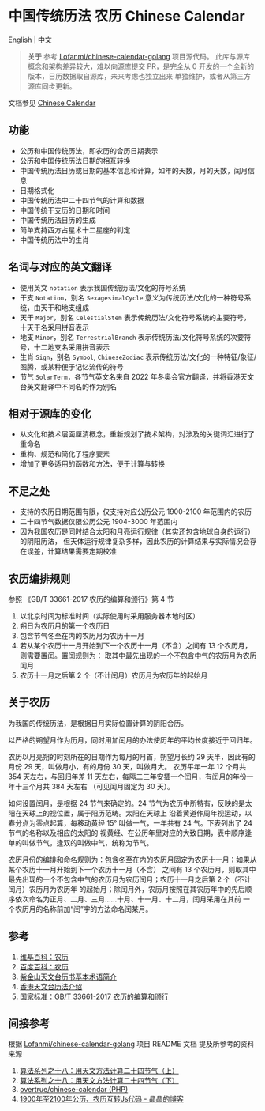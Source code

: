 
# 中国传统历法 农历 Chinese Calendar

[English](README.md) | 中文

> **关于** 参考 [Lofanmi/chinese-calendar-golang](https://github.com/Lofanmi/chinese-calendar-golang) 项目源代码。
> 此库与源库概念和架构差异较大，难以向源库提交 PR，是完全从 0 开发的一个全新的版本，日历数据取自源库，未来考虑也独立出来
> 单独维护，或者从第三方源库同步更新。

文档参见 [Chinese Calendar](https://pkg.go.dev/github.com/keepitlight/ChineseCalendarGo)

## 功能

- 公历和中国传统历法，即农历的合历日期表示
- 公历和中国传统历法日期的相互转换
- 中国传统历法日历或日期的基本信息和计算，如年的天数，月的天数，闰月信息
- 日期格式化
- 中国传统历法中二十四节气的计算和数据
- 中国传统干支历的日期和时间
- 中国传统历法日历的生成
- 简单支持西方占星术十二星座的判定
- 中国传统历法中的生肖

## 名词与对应的英文翻译

- 使用英文 `notation` 表示我国传统历法/文化的符号系统
- 干支 `Notation`，别名 `SexagesimalCycle` 意义为传统历法/文化的一种符号系统，由天干和地支组成
- 天干 `Major`，别名 `CelestialStem` 表示传统历法/文化符号系统的主要符号，十天干名采用拼音表示
- 地支 `Minor`，别名 `TerrestrialBranch` 表示传统历法/文化符号系统的次要符号，十二地支名采用拼音表示
- 生肖 `Sign`，别名 `Symbol`, `ChineseZodiac` 表示传统历法/文化的一种特征/象征/图腾，或某种便于记忆流传的符号
- 节气 `SolarTerm`，各节气英文名来自 2022 年冬奥会官方翻译，并将香港天文台英文翻译中不同名的作为别名

## 相对于源库的变化

- 从文化和技术层面厘清概念，重新规划了技术架构，对涉及的关键词汇进行了重命名
- 重构、规范和简化了程序要素
- 增加了更多适用的函数和方法，便于计算与转换

## 不足之处

- 支持的农历日期范围有限，仅支持对应公历公元 1900-2100 年范围内的农历
- 二十四节气数据仅限公历公元 1904-3000 年范围内
- 因为我国农历是同时结合太阳和月亮运行规律（其实还包含地球自身的运行）的阴阳历法，
  但天体运行规律复杂多样，因此农历的计算结果与实际情况会存在误差，计算结果需要定期校准

## 农历编排规则

参照 《GB/T 33661-2017 农历的编算和颁行》第 4 节

1. 以北京时间为标准时间（实际使用时采用服务器本地时区）
2. 朔日为农历月的第一个农历日
3. 包含节气冬至在内的农历月为农历十一月
4. 若从某个农历十一月开始到下一个农历十一月（不含）之间有 13 个农历月，则需要置闰。置闰规则为：
   取其中最先出现的一个不包含中气的农历月为农历闰月
5. 农历十一月之后第 2 个（不计闰月）农历月为农历年的起始月

## 关于农历

为我国的传统历法，是根据日月实际位置计算的阴阳合历。

以严格的朔望月作为历月，同时用加闰月的办法使历年的平均长度接近于回归年。

农历以月亮朔的时刻所在的日期作为每月的月首，朔望月长约 29 天半，因此有的月份 29 天，叫做月小，有的月份 30 天，叫做月大。
农历平年一年 12 个月共 354 天左右，与回归年差 11 天左右，每隔二三年安插一个闰月，有闰月的年份一年十三个月共 384 天左右
（可见闰月固定为 30 天）。

如何设置闰月，是根据 24 节气来确定的。24 节气为农历中所特有，反映的是太阳在天球上的视位置，属于阳历范畴。太阳在天球上
沿着黄道作周年视运动，以春分点为零点起算，每移动黄经 15° 叫做一气，一年共有 24 气。下表列出了 24 节气的名称以及相应的太阳的
视黄经、在公历年里对应的大致日期，表中顺序逢单的叫做节气，逢双的叫做中气，统称为节气。 

农历月份的编排和命名规则为：包含冬至在内的农历月固定为农历十一月；如果从某个农历十一月开始到下一个农历十一月（不含）
之间有 13 个农历月，则取其中最先出现的一个不包含中气的农历月为农历闰月；农历十一月之后第 2 个（不计闰月）农历月为农历年
的起始月；除闰月外，农历月按照在其农历年中的先后顺序依次命名为正月、二月、三月……十月、十一月、十二月，闰月采用在其前
一个农历月的名称前加“闰”字的方法命名闰某月。

## 参考

1. [维基百科：农历](https://zh.wikipedia.org/wiki/%E8%BE%B2%E6%9B%86)
2. [百度百科：农历](https://baike.baidu.com/item/%E5%86%9C%E5%8E%86)
3. [紫金山天文台历书基本术语简介](http://www.pmo.cas.cn/xwdt2019/kpdt2019/202203/t20220314_6389637.html) 
4. [香港天文台历法介绍](https://www.hko.gov.hk/sc/sitemap.html?menu=1292&submenu=1312)
5. [国家标准：GB/T 33661-2017 农历的编算和颁行](https://openstd.samr.gov.cn/bzgk/gb/newGbInfo?hcno=E107EA4DE9725EDF819F33C60A44B296)

## 间接参考

根据 [Lofanmi/chinese-calendar-golang](https://github.com/Lofanmi/chinese-calendar-golang) 项目 README 文档
提及所参考的资料来源

1. [算法系列之十八：用天文方法计算二十四节气（上）](https://blog.csdn.net/orbit/article/details/7910220)
2. [算法系列之十八：用天文方法计算二十四节气（下）](https://blog.csdn.net/orbit/article/details/7944248)
3. [overtrue/chinese-calendar (PHP)](https://github.com/overtrue/chinese-calendar)
4. [1900年至2100年公历、农历互转Js代码 - 晶晶的博客](http://blog.jjonline.cn/userInterFace/173.html)
